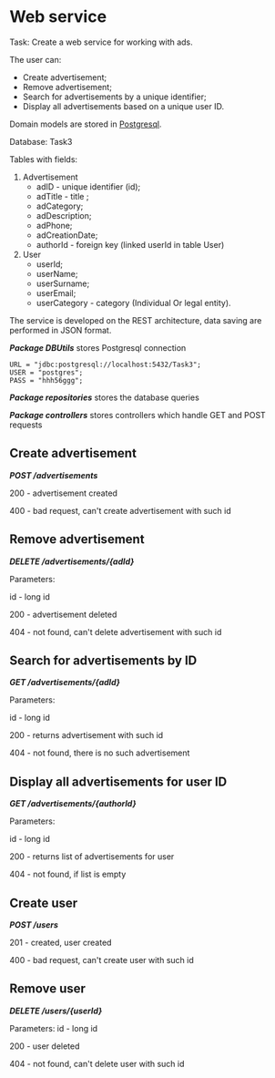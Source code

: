 # Web service 
Task: Create a web service for working with ads.

The user can:

* Create advertisement;
* Remove advertisement;
* Search for advertisements by a unique identifier;
* Display all advertisements based on a unique user ID.

Domain models are stored in [Postgresql](https://www.postgresql.org/). 

Database: Task3

Tables with fields:
1. Advertisement
    * adID - unique identifier (id);
    * adTitle - title ;
    * adCategory;
    * adDescription;
    * adPhone;
    * adCreationDate;
    * authorId - foreign key (linked userId in table User)
2. User
   * userId;
   * userName;
   * userSurname;
   * userEmail;
   * userCategory - category (Individual Or legal entity).
   
The service is developed on the REST architecture, data saving are performed in JSON format.

__*Package DBUtils*__ stores  Postgresql connection 

```
URL = "jdbc:postgresql://localhost:5432/Task3";
USER = "postgres";
PASS = "hhh56ggg";
```

__*Package repositories*__ stores the database queries

__*Package controllers*__ stores controllers which handle GET and POST requests


## Create advertisement

__*POST /advertisements*__

200 - advertisement created

400 - bad request, can't create advertisement with such id

## Remove advertisement

__*DELETE /advertisements/{adId}*__

Parameters:

id - long id

200 - advertisement deleted

404 - not found, can't delete advertisement with such id


## Search for advertisements by ID

__*GET /advertisements/{adId}*__

Parameters:

id - long id

200 - returns advertisement with such id

404 - not found, there is no such advertisement

## Display all advertisements for user ID

__*GET /advertisements/{authorId}*__

Parameters:

id - long id

200 - returns list of advertisements for user

404 - not found, if list is empty

## Create user

__*POST /users*__

201 - created, user created

400 - bad request, can't create user with such id

## Remove user

__*DELETE /users/{userId}*__

Parameters:
id - long id

200 - user deleted

404 - not found, can't delete user with such id
